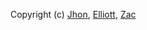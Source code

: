 Copyright (c) [Jhon](https://github.com/reboss), [Elliott](https://github.com/ElliottSobek), [Zac](https://github.com/batogz)